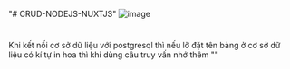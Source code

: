 "# CRUD-NODEJS-NUXTJS" 
![image](https://github.com/HaDucDev/CRUD-NODEJS-NUXTJS/assets/73648565/5ab404aa-be04-4e08-bb79-9560e6d610ed)
#
Khi kết nối cơ sở dữ liệu với postgresql thì nếu lỡ đặt tên bảng ở cơ sở dữ liệu có kí tự in hoa thì khi dùng câu truy vấn nhớ thêm "" 
